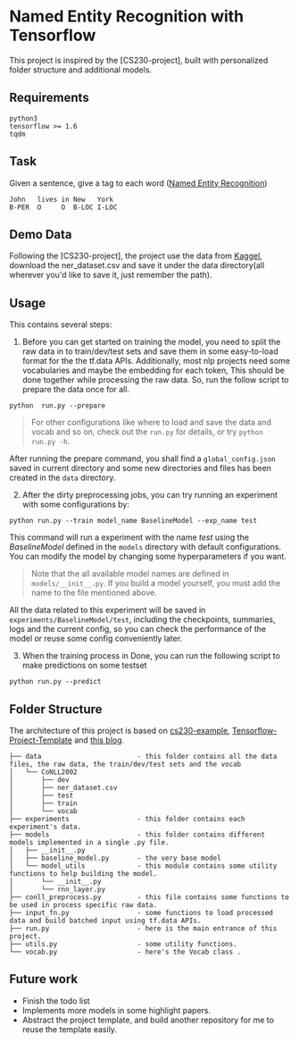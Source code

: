 # Named Entity Recognition with Tensorflow

This project is inspired by the [CS230-project], built with personalized folder structure and additional models.

## Requirements
```
python3 
tensorflow >= 1.6
tqdm
```


## Task
Given a sentence, give a tag to each word ([Named Entity Recognition](https://en.wikipedia.org/wiki/Named-entity_recognition))

```
John   lives in New   York
B-PER  O     O  B-LOC I-LOC
```

## Demo Data
Following the [CS230-project], the project use the data from [Kaggel](https://www.kaggle.com/abhinavwalia95/entity-annotated-corpus/data), 
download the ner_dataset.csv and save it under the data directory(all wherever you'd like to save it, just remember the path).

## Usage
This contains several steps:
1. Before you can get started on training the model, you need to split the raw data in to train/dev/test sets and save
them in some easy-to-load format for the the tf.data APIs. Additionally, most nlp projects need some vocabularies and 
maybe the embedding for each token, This should be done together while processing the raw data. So, run the follow script
to prepare the data once for all.
```
python  run.py --prepare
```
> For other configurations like where to load and save the data and vocab and so on, check out the `run.py` for details, 
or try `python run.py -h`.

After running the prepare command, you shall find a `global_config.json` saved in current directory and some new directories 
and files has been created in the `data` directory.

2. After the dirty preprocessing jobs, you can try running an experiment with some configurations by:
```
python run.py --train model_name BaselineModel --exp_name test
```
This command will run a experiment with the name *test* using the *BaselineModel* defined in the `models` directory with
default configurations. You can modify the model by changing some hyperparameters if you want.

> Note that the all available model names are defined in `models/__init__.py`. If you build a model yourself, you
must add the name to the file mentioned above.

All the data related to this experiment will be saved in `experiments/BaselineModel/test`, including the checkpoints, 
summaries, logs and the current config, so you can check the performance of the model or reuse some config conveniently 
later.

3. When the training process in Done, you can run the following script to make predictions on some testset
```
python run.py --predict
```

## Folder Structure
The architecture of this project is based on [cs230-example](https://github.com/cs230-stanford/cs230-code-examples), 
[Tensorflow-Project-Template](https://github.com/MrGemy95/Tensorflow-Project-Template) and 
[this blog](https://blog.metaflow.fr/tensorflow-a-proposal-of-good-practices-for-files-folders-and-models-architecture-f23171501ae3).
```
├── data                        - this folder contains all the data files, the raw data, the train/dev/test sets and the vocab 
│   └── CoNLL2002
│       ├── dev
│       ├── ner_dataset.csv
│       ├── test
│       ├── train
│       └── vocab
├── experiments                 - this folder contains each experiment's data. 
├── models                      - this folder contains different models implemented in a single .py file.
│   ├── __init__.py
│   ├── baseline_model.py       - the very base model
│   └── model_utils             - this module contains some utility functions to help building the model.
│       └── __init__.py
│       └── rnn_layer.py
├── conll_preprocess.py         - this file contains some functions to be used in process specific raw data.
├── input_fn.py                 - some functions to load processed data and build batched input using tf.data APIs.
├── run.py                      - here is the main entrance of this project.
├── utils.py                    - some utility functions.
└── vocab.py                    - here's the Vocab class .
```

## Future work
- Finish the todo list
- Implements more models in some highlight papers.
- Abstract the project template, and build another repository for me to reuse the template easily.







